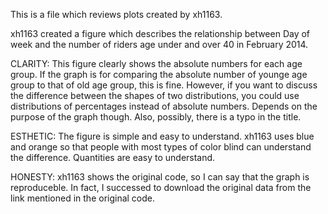 This is a file which reviews plots created by xh1163.

xh1163 created a figure which describes the relationship between Day of week and the number of riders age under and over 40 in February 2014.

CLARITY: This figure clearly shows the absolute numbers for each age group. If the graph is for comparing the absolute number of younge age group to that of old age group, this is fine. However, if you want to discuss the difference between the shapes of two distributions, you could use distributions of percentages instead of absolute numbers. Depends on the purpose of the graph though. Also, possibly, there is a typo in the title.

ESTHETIC: The figure is simple and easy to understand. xh1163 uses blue and orange so that people with most types of color blind can understand the difference. Quantities are easy to understand.

HONESTY: xh1163 shows the original code, so I can say that the graph is reproduceble. In fact, I successed to download the original data from the link mentioned in the original code.
